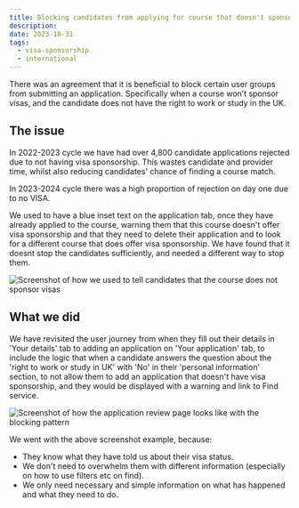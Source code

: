 ```yaml
---
title: Blocking candidates from applying for course that doesn't sponsor visas
description: 
date: 2023-10-31
tags:
  - visa-sponsorship
  - international
---
```


There was an agreement that it is beneficial to block certain user groups from submitting an application. Specifically when a course won’t sponsor visas, and the candidate does not have the right to work or study in the UK.

## The issue

In 2022-2023 cycle we have had over 4,800 candidate applications rejected due to not having visa sponsorship. This wastes candidate and provider time, whilst also reducing candidates' chance of finding a course match.

In 2023-2024 cycle there was a high proportion of rejection on day one due to no VISA.

We used to have a blue inset text on the application tab, once they have already applied to the course, warning them that this course doesn't offer visa sponsorship and that they need to delete their application and to look for a different course that does offer visa sponsorship. We have found that it doesnt stop the candidates sufficiently, and needed a different way to stop them.

![Screenshot of how we used to tell candidates that the course does not sponsor visas](before.png)

## What we did

We have revisited the user journey from when they fill out their details in 'Your details' tab to adding an application on 'Your application' tab, to include the logic that when a candidate answers the question about the 'right to work or study in UK' with 'No' in their 'personal information' section, to not allow them to add an application that doesn't have visa sponsorship, and they would be displayed with a warning and link to Find service. 

![Screenshot of how the application review page looks like with the blocking pattern](after.png)

We went with the above screenshot example, because:
* They know what they have told us about their visa status.
* We don't need to overwhelm them with different information (especially on how to use filters etc on find).
* We only need necessary and simple information on what has happened and what they need to do.





